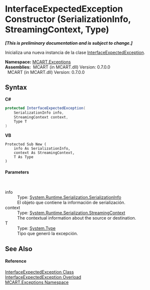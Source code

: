 # InterfaceExpectedException Constructor (SerializationInfo, StreamingContext, Type)
 _**\[This is preliminary documentation and is subject to change.\]**_

Inicializa una nueva instancia de la clase <a href="8072c745-0d44-142b-1ff6-0b7fe8b76b82">InterfaceExpectedException</a>.

**Namespace:**&nbsp;<a href="36e6166c-cb29-ee06-1b8a-ebc61fae7b0a">MCART.Exceptions</a><br />**Assemblies:**&nbsp;&nbsp;MCART (in MCART.dll) Version: 0.7.0.0<br />&nbsp;&nbsp;MCART (in MCART.dll) Version: 0.7.0.0<br />

## Syntax

**C#**<br />
``` C#
protected InterfaceExpectedException(
	SerializationInfo info,
	StreamingContext context,
	Type T
)
```

**VB**<br />
``` VB
Protected Sub New ( 
	info As SerializationInfo,
	context As StreamingContext,
	T As Type
)
```


#### Parameters
&nbsp;<dl><dt>info</dt><dd>Type: <a href="http://msdn2.microsoft.com/es-es/library/a9b6042e" target="_blank">System.Runtime.Serialization.SerializationInfo</a><br />El objeto que contiene la información de serialización.</dd><dt>context</dt><dd>Type: <a href="http://msdn2.microsoft.com/es-es/library/t16abws5" target="_blank">System.Runtime.Serialization.StreamingContext</a><br />The contextual information about the source or destination.</dd><dt>T</dt><dd>Type: <a href="http://msdn2.microsoft.com/es-es/library/42892f65" target="_blank">System.Type</a><br />Tipo que generó la excepción.</dd></dl>

## See Also


#### Reference
<a href="8072c745-0d44-142b-1ff6-0b7fe8b76b82">InterfaceExpectedException Class</a><br /><a href="fdc91df7-212a-382c-3e20-a80355084726">InterfaceExpectedException Overload</a><br /><a href="36e6166c-cb29-ee06-1b8a-ebc61fae7b0a">MCART.Exceptions Namespace</a><br />